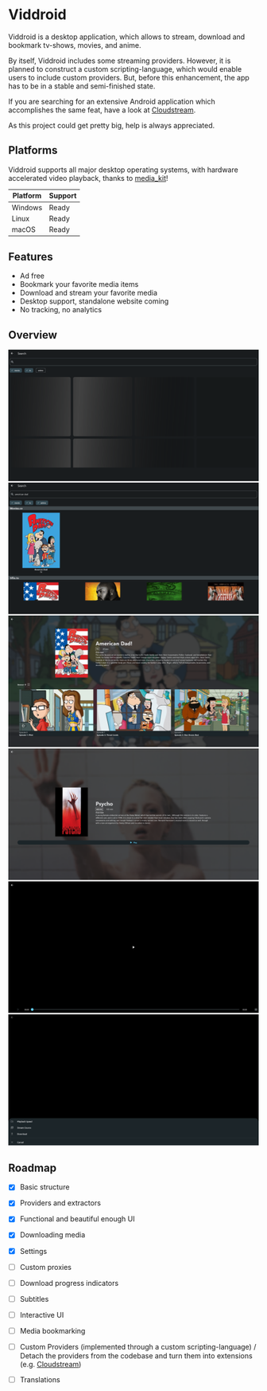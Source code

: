 # Viddroid

Viddroid is a desktop application, which allows to stream, download and bookmark tv-shows, movies, and anime.

By itself, Viddroid includes some streaming providers. However, it is planned to construct a custom scripting-language,
which would enable users to include custom providers. But, before this enhancement, the app has to be in a stable and
semi-finished state.

If you are searching for an extensive Android application which accomplishes the same feat, have a look
at [Cloudstream](https://github.com/recloudstream/cloudstream).

As this project could get pretty big, help is always appreciated.

## Platforms

Viddroid supports all major desktop operating systems, with hardware accelerated video playback, thanks
to [media_kit](https://github.com/alexmercerind/media_kit)!

| **Platform** | **Support** |
|--------------|-------------|
| Windows      | Ready       | 
| Linux        | Ready       | 
| macOS        | Ready       | 

## Features
- Ad free
- Bookmark your favorite media items
- Download and stream your favorite media
- Desktop support, standalone website coming
- No tracking, no analytics

## Overview

![search idle](.github/search_01.png)
![search](.github/search_02.png)
![tv screen](.github/tv_01.png)
![movie screen](.github/movie_01.png)
![player idle](.github/player_01.png)
![player options](.github/player_02.png)

## Roadmap

- [x] Basic structure
- [x] Providers and extractors
- [x] Functional and beautiful enough UI
- [x] Downloading media
- [x] Settings
- [ ] Custom proxies
- [ ] Download progress indicators
- [ ] Subtitles
- [ ] Interactive UI
- [ ] Media bookmarking
- [ ] Custom Providers (implemented through a custom scripting-language) / Detach the providers from the codebase
  and turn them into extensions (e.g. [Cloudstream](https://github.com/recloudstream/cloudstream))
- [ ] Translations

